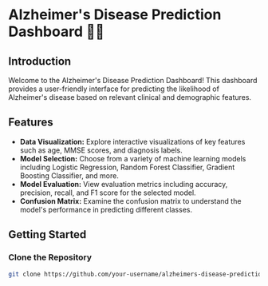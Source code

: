 # Alzheimer's Disease Prediction Dashboard 🧠💡

## Introduction

Welcome to the Alzheimer's Disease Prediction Dashboard! This dashboard provides a user-friendly interface for predicting the likelihood of Alzheimer's disease based on relevant clinical and demographic features.

## Features

- **Data Visualization:** Explore interactive visualizations of key features such as age, MMSE scores, and diagnosis labels.
- **Model Selection:** Choose from a variety of machine learning models including Logistic Regression, Random Forest Classifier, Gradient Boosting Classifier, and more.
- **Model Evaluation:** View evaluation metrics including accuracy, precision, recall, and F1 score for the selected model.
- **Confusion Matrix:** Examine the confusion matrix to understand the model's performance in predicting different classes.

## Getting Started

### Clone the Repository

```bash
git clone https://github.com/your-username/alzheimers-disease-prediction.git
